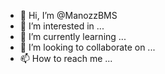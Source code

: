 - 👋 Hi, I’m @ManozzBMS
- 👀 I’m interested in ...
- 🌱 I’m currently learning ...
- 💞️ I’m looking to collaborate on ...
- 📫 How to reach me ...

<!---
ManozzBMS/ManozzBMS is a ✨ special ✨ repository because its `README.md` (this file) appears on your GitHub profile.
You can click the Preview link to take a look at your changes.
--->

